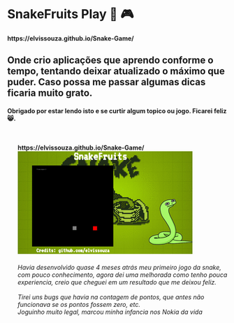 <h1>SnakeFruits Play 👾 🎮</h1>
<b>https://elvissouza.github.io/Snake-Game/<b><br>

<h2>Onde crio aplicações que aprendo conforme o tempo, tentando deixar atualizado o máximo que puder. Caso possa me passar algumas dicas ficaria muito grato.</h2>
<h4>Obrigado por estar lendo isto e se curtir algum topico ou jogo. Ficarei feliz 😸.</h4><br>
<ol
  <b>https://elvissouza.github.io/Snake-Game/<b><br>
    <img src ="https://raw.githubusercontent.com/elvissouza/elvissouza.github.io/master/Snake-Game/assets/gifOfGame.gif">
    <h6>Havia desenvolvido quase 4 meses atrás meu primeiro jogo da snake, com pouco conhecimento, agora dei uma melhorada como tenho pouca experiencia, creio que cheguei em um resultado que me deixou feliz.<br><br>
    Tirei uns bugs que havia na contagem de pontos, que antes não funcionava se os pontos fossem zero, etc. <br>
    Joguinho muito legal, marcou minha infancia nos Nokia da vida</h6>
<ol>
